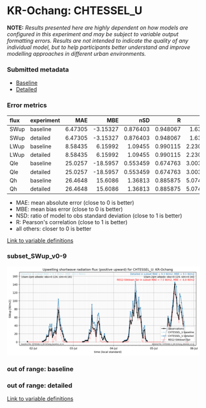 # KR-Ochang: CHTESSEL_U

**NOTE:** *Results presented here are highly dependent on how models are configured in this experiment and may be subject to variable output formatting errors. Results are not intended to indicate the quality of any individual model, but to help participants better understand and improve modelling approaches in different urban environments.*

### Submitted metadata

- [Baseline](CHTESSEL_U_KR-Ochang_baseline_attrs.md)
- [Detailed](CHTESSEL_U_KR-Ochang_detailed_attrs.md)

### Error metrics

| flux   | experiment   |      MAE |       MBE |      nSD |        R |     5th |     95th |    RMSE |    cRMSE |     AMBE |     1-nSD |        1-R |   nSkewness |   nKurtosis |   Overlap |
|:-------|:-------------|---------:|----------:|---------:|---------:|--------:|---------:|--------:|---------:|---------:|----------:|-----------:|------------:|------------:|----------:|
| SWup   | baseline     |  6.47305 |  -3.15327 | 0.876403 | 0.948067 | 1.6397  |  7.91069 | 16.0126 | 0.326045 |  3.15327 | 0.123598  | 0.0519333  |   0.538073  |   1.19858   | 0.0855115 |
| SWup   | detailed     |  6.47305 |  -3.15327 | 0.876403 | 0.948067 | 1.6397  |  7.91069 | 16.0126 | 0.326045 |  3.15327 | 0.123598  | 0.0519333  |   0.538073  |   1.19858   | 0.0855115 |
| LWup   | baseline     |  8.58435 |   6.15992 | 1.09455  | 0.990115 | 2.23099 | 24.335   | 12.689  | 0.174869 |  6.15992 | 0.0945438 | 0.00988549 |   3.28956   |   0.175218  | 0.0656961 |
| LWup   | detailed     |  8.58435 |   6.15992 | 1.09455  | 0.990115 | 2.23099 | 24.335   | 12.689  | 0.174869 |  6.15992 | 0.0945438 | 0.00988549 |   3.28956   |   0.175218  | 0.0656961 |
| Qle    | baseline     | 25.0257  | -18.5957  | 0.553459 | 0.674763 | 3.00377 | 66.5993  | 45.3704 | 0.747937 | 18.5957  | 0.446542  | 0.325237   |   0.0681984 |   0.036698  | 0.283469  |
| Qle    | detailed     | 25.0257  | -18.5957  | 0.553459 | 0.674763 | 3.00377 | 66.5993  | 45.3704 | 0.747937 | 18.5957  | 0.446542  | 0.325237   |   0.0681984 |   0.036698  | 0.283469  |
| Qh     | baseline     | 26.4648  |  15.6086  | 1.36813  | 0.885875 | 5.07466 | 77.9855  | 47.5401 | 0.669172 | 15.6086  | 0.368127  | 0.114125   |   0.0228238 |   0.0165646 | 0.180292  |
| Qh     | detailed     | 26.4648  |  15.6086  | 1.36813  | 0.885875 | 5.07466 | 77.9855  | 47.5401 | 0.669172 | 15.6086  | 0.368127  | 0.114125   |   0.0228238 |   0.0165646 | 0.180292  |

 - MAE: mean absolute error (close to 0 is better)
 - MBE: mean bias error (close to 0 is better)
 - NSD: ratio of model to obs standard deviation (close to 1 is better)
 - R: Pearson's correlation (close to 1 is better)
 - all others: closer to 0 is better

[Link to variable definitions](../modelattrs/variable_definitions.md)

### <a name="subset_swup_v0-9"></a>subset_SWup_v0-9
[![CHTESSEL_U_KR-Ochang_subset_SWup_v0-9.png](CHTESSEL_U_KR-Ochang_subset_SWup_v0-9.png)](CHTESSEL_U_KR-Ochang_subset_SWup_v0-9.png)

### out of range: baseline


### out of range: detailed



[Link to variable definitions](../modelattrs/variable_definitions.md)

